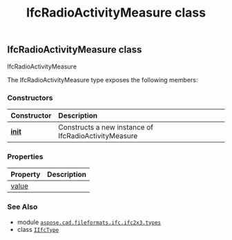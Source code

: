 ﻿---
title: IfcRadioActivityMeasure class
second_title: Aspose.CAD for Python via .NET API References
description: 
type: docs
weight: 1130
url: /python-net/aspose.cad.fileformats.ifc.ifc2x3.types/ifcradioactivitymeasure/
is_root: false
---

## IfcRadioActivityMeasure class

IfcRadioActivityMeasure



The IfcRadioActivityMeasure type exposes the following members:

### Constructors
| Constructor | Description |
| :- | :- |
| [__init__](/cad/python-net/aspose.cad.fileformats.ifc.ifc2x3.types/ifcradioactivitymeasure/__init__/#) | Constructs a new instance of IfcRadioActivityMeasure |


### Properties
| Property | Description |
| :- | :- |
| [value](/cad/python-net/aspose.cad.fileformats.ifc.ifc2x3.types/ifcradioactivitymeasure/value) |  |



### See Also
* module [`aspose.cad.fileformats.ifc.ifc2x3.types`](..)
* class [`IIfcType`](/cad/python-net/aspose.cad.fileformats.ifc/iifctype)
